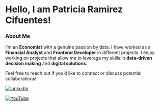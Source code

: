 # Hello, I am Patricia Ramirez Cifuentes!


### About Me
I’m an **Economist** with a genuine passion by data. 
I have worked as a **Financial Analyst** and **Frontend Developer** in different projects.
I enjoy working on projects that allow me to leverage my skills in **data-driven decision making** and **digital solutions**.

Feel free to reach out if you’d like to connect or discuss potential collaborations!


[![LinkedIn](https://img.shields.io/badge/LinkedIn-0077B5?style=for-the-badge&logo=linkedin&logoColor=white)](https://www.linkedin.com/in/ramirezcpatricia1/)

[![YouTube](https://img.shields.io/badge/YouTube-FF0000?style=for-the-badge&logo=youtube&logoColor=white)](https://www.youtube.com/@patriciaramirezc1)
